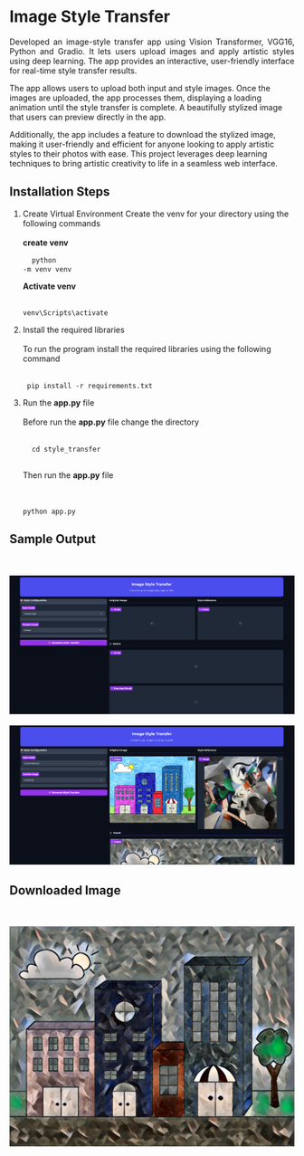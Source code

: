 <h1>Image Style Transfer</h1>
<p align = "justify">
Developed an image-style transfer app using Vision Transformer, VGG16, Python and Gradio. It lets users upload images and apply artistic styles using deep learning. 
The app provides an interactive, user-friendly interface for real-time style transfer results.

The app allows users to upload both input and style images. Once the images are uploaded, the app processes them, displaying a loading animation until the style transfer is complete. 
A beautifully stylized image that users can preview directly in the app.

Additionally, the app includes a feature to download the stylized image, making it user-friendly and efficient for anyone looking to apply artistic styles to their photos with ease. 
This project leverages deep learning techniques to bring artistic creativity to life in a seamless web interface.
</p>

<h2>Installation Steps</h2>

1. Create Virtual Environment
   Create the venv for your directory using the following commands 
   <br>
   <br>
   <b>create venv</b>
       <pre>
         <code>
             python -m venv venv
         </code>
       </pre>
   <b>Activate venv</b>
       <pre>
         <code>
             venv\Scripts\activate
         </code>
       </pre>
2. Install the required libraries
   <br>
   <br>
   To run the program install the required libraries using the following command
   <br>
   <br>
       <pre>
         <code>
             pip install -r requirements.txt
         </code>
       </pre>
3. Run the <b>app.py</b> file
   <br>
   <br>
   Before run the <b>app.py</b> file change the directory
   <br>
   <br>
       <pre>
         <code>
             cd style_transfer
         </code>
       </pre>
   Then run the <b>app.py</b> file
   <br>
   <br>
       <pre>
         <code>
             python app.py
         </code>
       </pre>
     

<h2>Sample Output</h2>
<br>
<br>
   <img src="https://github.com/mariyaviswa/Image-Style-Transfer-Gradio-Application/blob/main/User_Interface.png">
   <br>
   <br>
   <img src="https://github.com/mariyaviswa/Image-Style-Transfer-Gradio-Application/blob/main/User_Interface1.png">
<h2> Downloaded Image </h2>
   <br>
   <br>
   <img src="https://github.com/mariyaviswa/Image-Style-Transfer-Gradio-Application/blob/main/result_image.jpg">


   
   
   
   
   
